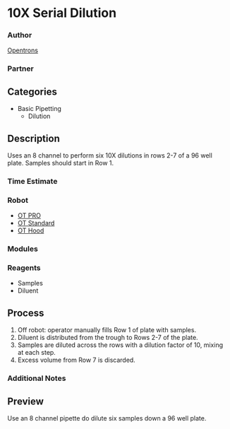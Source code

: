 # 10X Serial Dilution

### Author
[Opentrons](https://opentrons.com/)

### Partner

## Categories
* Basic Pipetting
	* Dilution

## Description
Uses an 8 channel to perform six 10X dilutions in rows 2-7 of a 96 well plate. Samples should start in Row 1.

### Time Estimate

### Robot
* [OT PRO](https://opentrons.com/ot-one-pro)
* [OT Standard](https://opentrons.com/ot-one-standard)
* [OT Hood](https://opentrons.com/ot-one-hood)

### Modules

### Reagents
* Samples
* Diluent

## Process
1. Off robot: operator manually fills Row 1 of plate with samples.
2. Diluent is distributed from the trough to Rows 2-7 of the plate.
3. Samples are diluted across the rows with a dilution factor of 10, mixing at each step.
4. Excess volume from Row 7 is discarded.


### Additional Notes

## Preview
Use an 8 channel pipette do dilute six samples down a 96 well plate.
